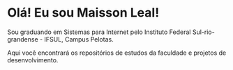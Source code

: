 <h1>Olá! Eu sou Maisson Leal!</h1>
<p></p>Sou graduando em Sistemas para Internet pelo Instituto Federal Sul-rio-grandense - IFSUL, Campus Pelotas.</p>

<p>Aqui você encontrará os repositórios de estudos da faculdade e projetos de desenvolvimento.</p>
	

